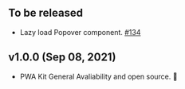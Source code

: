 ## To be released

-   Lazy load Popover component. [#134](https://github.com/SalesforceCommerceCloud/pwa-kit/pull/134)
## v1.0.0 (Sep 08, 2021)

-   PWA Kit General Avaliability and open source. 🎉
